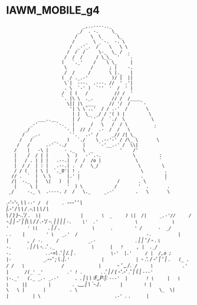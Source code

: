 # IAWM_MOBILE_g4




                                 _,..----.._
                               _/  . -.     \_
                              /     \  \      \_
                             /    _  \ _`-.  -. \
                            /  _-'_.  /    \   \ \
                           /  /  /     \-_  \_ /  .
                          /  /  /     / \_\_  '   `.
                         (   `._'    /    \ \_     |
                          \         /      ; |    -.
                          /  /     /       \ |._   |
                         (  / ._.-'         )/ |  ||
                          \`|  ---.  .---. //  ' .'|
                          . \  `-' )  `''  '  /  ' |
                         /  | (   /          // /  '
                         `. |\ \  ._.       // /  /____
                           \|| |\ ____     // '/  /    `-
                            '| \ \`..'  / / .-'  /       \
                             | |  \_  _/ / '( ) |         \
                ___..__      | /    `'  /  `./  \          \
             _-'       `-.   |      /   \   /  / \          .
           _/             `- |  // /   .-  /  /   \         `
          /   _.-           `'.   .-' /     _// /| \_
         /   /        _    )   `./    \ .--'-' / /\_ \       \
        /   /      .-' `-./      |     `-'__.-' /  \\|
       /    |   -\ |      - ._   \  _          '    /'
       |    /  / | |       \  )   -' .-.            \         :
       |   / . | | |   .--.|  /  /  /o |             \        `
       |  / /  | : |   .--.| .  /   \_/               \        \
       / / (   | \ |  `._O'| ! .                       \        .
      // .  `  |  \ \      |.' |                       .        |
      /|  -._  |   \|   )  |   `              /       . \       `
       |     \ |           '  ) \            /        '  .       .
     _/     -._ \  .----. /  /   \._     _.-'        .   \       \
  .-'_-'-,     \ \  `--' /  (     . `---'            '    \       \
 |.-'  _/       \ \     / .-.\  \\ \                /     \        \
 \\   /          ) )-._.'/    `.  \|               |       \  _     )
  \|  /|     _.-'//     /       `-.|               |        -'      |
      |\ \  /    / _.-'/           -.              |        |       |
      |   `-.    \'  .'              \             \        '       '
      \\    `.   |  /                 `.            \      .        '
      /      -  _/                      `.           `.    |        '
      \   _.'  /                          -.          |    |       ,
     / -.     /           _.-               `.        |    |       '
    /    -   _.              `\               -.      `.   |      /
    \ -.   .'                  `._              \      |   !     ,
     |  ._/                       -.             `. .-=\  .'
     |   /._            |           `.             \-'  |.'     /
     |  /,o ;                        |-            _`.--'       ;
     \ .|`.'            |            | `-_      _.'_.          /
     -' |               '            |    `.   (_ .           /
    /   \              /             |      `-_ _' _         /`.
   /     \           .'              |      /(_' _'         .' !
  .       `._     _.'                |     / ( -'_.-'     _.'  |
  (       |  `---'                    \-._'   (._ _.- _.-'      .
  `.      |  \                         \ :F_P:|: `---'  |       !
    \     |   \                         \     ||        |        .
     `.__.|    \                         \`-._/`.       |        !
          |                               \   \ |       |         .
           \                               \_  \|       |         |
            \                            .-' `. `.      |         `

